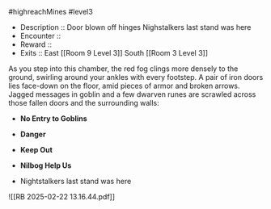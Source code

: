 #highreachMines #level3

* Description :: Door blown off hinges Nighstalkers last stand was here
* Encounter :: 
* Reward :: 
* Exits :: East [[Room 9 Level 3]] South [[Room 3 Level 3]] 

As you step into this chamber, the red fog clings more densely to the ground, swirling around your ankles with every footstep. A pair of iron doors lies face-down on the floor, amid pieces of armor and broken arrows. Jagged messages in goblin and a few dwarven runes are scrawled across those fallen doors and the surrounding walls:

- **No Entry to Goblins**
- **Danger**
- **Keep Out**
- **Nilbog Help Us**

- Nightstalkers last stand was here 

![[RB 2025-02-22 13.16.44.pdf]]